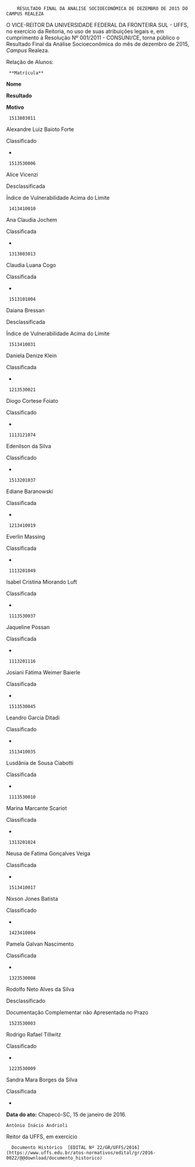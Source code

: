         RESULTADO FINAL DA ANÁLISE SOCIOECONÔMICA DE DEZEMBRO DE 2015 DO CAMPUS REALEZA  

O VICE-REITOR DA UNIVERSIDADE FEDERAL DA FRONTEIRA SUL - UFFS, no exercício da Reitoria, no uso de suas atribuições legais e, em cumprimento à Resolução Nº 001/2011 - CONSUNI/CE, torna público o Resultado Final da Análise Socioeconômica do mês de dezembro de 2015, *Campus* Realeza.

 Relação de Alunos:

     **Matrícula**

   **Nome**

   **Resultado**

   **Motivo**

     1513803011

   Alexandre Luiz Baioto Forte

   Classificado

   -

     1513530006

   Alice Vicenzi

   Desclassificada

   Índice de Vulnerabilidade Acima do Limite

     1413410010

   Ana Claudia Jochem

   Classificada

   -

     1313803013

   Claudia Luana Cogo

   Classificada

   -

     1513101004

   Daiana Bressan

   Desclassificada

   Índice de Vulnerabilidade Acima do Limite

     1513410031

   Daniela Denize Klein

   Classificada

   -

     1213530021

   Diogo Cortese Foiato

   Classificado

   -

     1113121074

   Edenilson da Silva

   Classificado

   -

     1513201037

   Ediane Baranowski

   Classificada

   -

     1213410019

   Everlin Massing

   Classificada

   -

     1113201049

   Isabel Cristina Miorando Luft

   Classificada

   -

     1113530037

   Jaqueline Possan

   Classificada

   -

     1113201116

   Josiani Fátima Weimer Baierle

   Classificada

   -

     1513530045

   Leandro Garcia Ditadi

   Classificado

   -

     1513410035

   Lusdânia de Sousa Ciabotti

   Classificada

   -

     1113530010

   Marina Marcante Scariot

   Classificada

   -

     1313201024

   Neusa de Fatima Gonçalves Veiga

   Classificada

   -

     1513410017

   Nixson Jones Batista

   Classificado

   -

     1423410004

   Pamela Galvan Nascimento

   Classificada

   -

     1323530008

   Rodolfo Neto Alves da Silva

   Desclassificado

   Documentação Complementar não Apresentada no Prazo

     1523530003

   Rodrigo Rafael Tillwitz

   Classificado

   -

     1223530009

   Sandra Mara Borges da Silva

   Classificada

   -

      

   **Data do ato:** Chapecó-SC, 15 de janeiro de 2016.   
 

    Antônio Inácio Andrioli   
 Reitor da UFFS, em exercício 

      Documento Histórico  [EDITAL Nº 22/GR/UFFS/2016](https://www.uffs.edu.br/atos-normativos/edital/gr/2016-0022/@@download/documento_historico)     
      